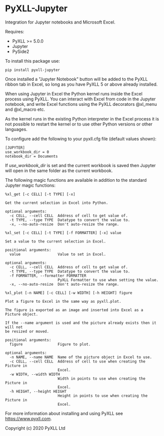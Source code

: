 # PyXLL-Jupyter

Integration for Jupyter notebooks and Microsoft Excel.

Requires:

- PyXLL >= 5.0.0
- Jupyter
- PySide2

To install this package use:

    pip install pyxll-jupyter

Once installed a "Jupyter Notebook" button will be added to the PyXLL ribbon tab in Excel, so
long as you have PyXLL 5 or above already installed.

When using Jupyter in Excel the Python kernel runs inside the Excel process using PyXLL. You
can interact with Excel from code in the Jupyter notebook, and write Excel functions
using the PyXLL decorators @xl_menu and @xl_macro etc.

As the kernel runs in the existing Python interpreter in the Excel process it is not possible
to restart the kernel or to use other Python versions or other languages.

To configure add the following to your pyxll.cfg file (default values shown):

    [JUPYTER]
    use_workbook_dir = 0
    notebook_dir = Documents

If *use_workbook_dir* is set and the current workbook is saved then Jupyter will open in the same folder
as the current workbook.

The following magic functions are available in addition to the standard Jupyter magic functions:

```
%xl_get [-c CELL] [-t TYPE] [-x]

Get the current selection in Excel into Python.

optional arguments:
  -c CELL, --cell CELL  Address of cell to get value of.
  -t TYPE, --type TYPE  Datatype to convert the value to.
  -x, --no-auto-resize  Don't auto-resize the range.
```

```
%xl_set [-c CELL] [-t TYPE] [-f FORMATTER] [-x] value

Set a value to the current selection in Excel.

positional arguments:
  value                 Value to set in Excel.

optional arguments:
  -c CELL, --cell CELL  Address of cell to get value of.
  -t TYPE, --type TYPE  Datatype to convert the value to.
  -f FORMATTER, --formatter FORMATTER
                        PyXLL Formatter to use when setting the value.
  -x, --no-auto-resize  Don't auto-resize the range.
```

```
%xl_plot [-n NAME] [-c CELL] [-w WIDTH] [-h HEIGHT] figure

Plot a figure to Excel in the same way as pyxll.plot.

The figure is exported as an image and inserted into Excel as a Picture object.

If the --name argument is used and the picture already exists then it will not
be resized or moved.

positional arguments:
  figure                Figure to plot.

optional arguments:
  -n NAME, --name NAME  Name of the picture object in Excel to use.
  -c CELL, --cell CELL  Address of cell to use when creating the Picture in
                        Excel.
  -w WIDTH, --width WIDTH
                        Width in points to use when creating the Picture in
                        Excel.
  -h HEIGHT, --height HEIGHT
                        Height in points to use when creating the Picture in
                        Excel.
```

For more information about installing and using PyXLL see https://www.pyxll.com.

Copyright (c) 2020 PyXLL Ltd
